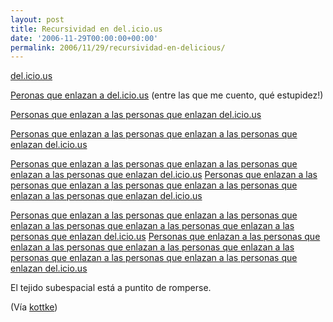```yaml
---
layout: post
title: Recursividad en del.icio.us
date: '2006-11-29T00:00:00+00:00'
permalink: 2006/11/29/recursividad-en-delicious/
---
```

<a href="http://del.icio.us"><img style="float:right; margin:0 0 10px 10px;cursor:pointer; cursor:hand;" src="http://photos1.blogger.com/x/blogger2/4553/2422/1600/227055/1106091421.png" border="0" alt="" /></a><a href="http://del.icio.us">del.icio.us</a>

<a href="http://del.icio.us/url/46efc577b7ddef30d1c6fd13311b371e">Peronas que enlazan a del.icio.us</a> (entre las que me cuento, qué estupidez!)

<a href="http://del.icio.us/url/b944c5e478a1e32dc71af722951498e3">Personas que enlazan a las personas que enlazan del.icio.us</a>

<a href="http://del.icio.us/url/3ddb685e75e1bd74363748355dc30d2d">Personas que enlazan a las personas que enlazan a las personas que enlazan del.icio.us</a>

<a href="http://del.icio.us/url/e2ca7a0b59613504f3b0658a1b519b33">Personas que enlazan a las personas que enlazan a las personas que enlazan a las personas que enlazan del.icio.us</a>
<a href="http://del.icio.us/url/27209b794819a0dce0e3e970be2d1789">
Personas que enlazan a las personas que enlazan a las personas que enlazan a las personas que enlazan a las personas que enlazan del.icio.us</a>

<a href="http://del.icio.us/url/cd0b24de440fe51b2797b125a33b60e0">Personas que enlazan a las personas que enlazan a las personas que enlazan a las personas que enlazan a las personas que enlazan a las personas que enlazan del.icio.us</a>
<a href="http://del.icio.us/url/102ab8bb6becc7d3eac87f4c2707d0a9">
Personas que enlazan a las personas que enlazan a las personas que enlazan a las personas que enlazan a las personas que enlazan a las personas que enlazan a las personas que enlazan del.icio.us</a>

El tejido subespacial está a puntito de romperse.

(Vía <a href="http://www.kottke.org/06/11/delicious-will-eat-itself">kottke</a>)
